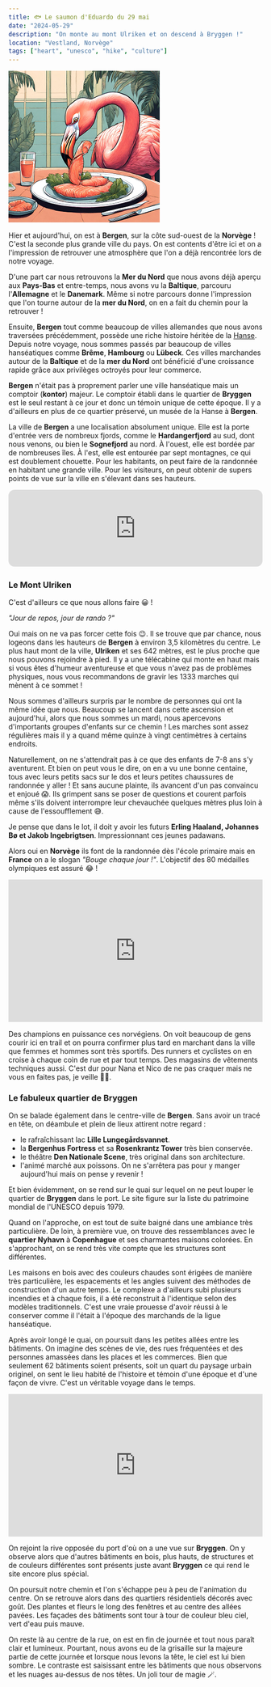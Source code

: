 ```yaml
---
title: 🐟 Le saumon d'Eduardo du 29 mai
date: "2024-05-29"
description: "On monte au mont Ulriken et on descend à Bryggen !"
location: "Vestland, Norvège"
tags: ["heart", "unesco", "hike", "culture"]
---
```


![Saumon d'Eduardo](../saumon_eduardo.png)

Hier et aujourd'hui, on est à **Bergen**, sur la côte sud-ouest de la **Norvège** ! C'est la seconde plus grande ville du pays. On est contents d'être ici et on a l'impression de retrouver une atmosphère que l'on a déjà rencontrée lors de notre voyage. 

D'une part car nous retrouvons la **Mer du Nord** que nous avons déjà aperçu aux **Pays-Bas** et entre-temps, nous avons vu la **Baltique**, parcouru l'**Allemagne** et le **Danemark**. Même si notre parcours donne l'impression que l'on tourne autour de la **mer du Nord**, on en a fait du chemin pour la retrouver !

Ensuite, **Bergen** tout comme beaucoup de villes allemandes que nous avons traversées précédemment, possède une riche histoire héritée de la [Hanse](https://fr.wikipedia.org/wiki/Hanse). Depuis notre voyage, nous sommes passés par beaucoup de villes hanséatiques comme **Brême**, **Hambourg** ou **Lübeck**. Ces villes marchandes autour de la **Baltique** et de la **mer du Nord** ont bénéficié d'une croissance rapide grâce aux privilèges octroyés pour leur commerce.

**Bergen** n'était pas à proprement parler une ville hanséatique mais un comptoir (**kontor**) majeur. Le comptoir établi dans le quartier de **Bryggen** est le seul restant à ce jour et donc un témoin unique de cette époque. Il y a d'ailleurs en plus de ce quartier préservé, un musée de la Hanse à **Bergen**.
 
La ville de **Bergen** a une localisation absolument unique. Elle est la porte d'entrée vers de nombreux fjords, comme le **Hardangerfjord** au sud, dont nous venons, ou bien le **Sognefjord** au nord. À l'ouest, elle est bordée par de nombreuses îles. À l'est, elle est entourée par sept montagnes, ce qui est doublement chouette. Pour les habitants, on peut faire de la randonnée en habitant une grande ville. Pour les visiteurs, on peut obtenir de supers points de vue sur la ville en s'élevant dans ses hauteurs.

<iframe style="border-radius:12px" src="https://open.spotify.com/embed/track/7znZstuIvZjldNIO1E11U4?utm_source=generator" width="100%" height="152" frameBorder="0" allow="autoplay; clipboard-write; encrypted-media; picture-in-picture" loading="lazy"></iframe>

### Le Mont Ulriken

C'est d'ailleurs ce que nous allons faire 😀 !

*"Jour de repos, jour de rando ?"*

Oui mais on ne va pas forcer cette fois 😉. Il se trouve que par chance, nous logeons dans les hauteurs de **Bergen** à environ 3,5 kilomètres du centre. Le plus haut mont de la ville, **Ulriken** et ses 642 mètres, est le plus proche que nous pouvons rejoindre à pied. Il y a une télécabine qui monte en haut mais si vous êtes d'humeur aventureuse et que vous n'avez pas de problèmes physiques, nous vous recommandons de gravir les 1333 marches qui mènent à ce sommet !

Nous sommes d'ailleurs surpris par le nombre de personnes qui ont la même idée que nous. Beaucoup se lancent dans cette ascension et aujourd'hui, alors que nous sommes un mardi, nous apercevons d'importants groupes d'enfants sur ce chemin ! Les marches sont assez régulières mais il y a quand même quinze à vingt centimètres à certains endroits.

Naturellement, on ne s'attendrait pas à ce que des enfants de 7-8 ans s'y aventurent. Et bien on peut vous le dire, on en a vu une bonne centaine, tous avec leurs petits sacs sur le dos et leurs petites chaussures de randonnée y aller ! Et sans aucune plainte, ils avancent d'un pas convaincu et enjoué 😱. Ils grimpent sans se poser de questions et courent parfois même s'ils doivent interrompre leur chevauchée quelques mètres plus loin à cause de l'essoufflement 😅. 

Je pense que dans le lot, il doit y avoir les futurs **Erling Haaland, Johannes Bø et Jakob Ingebrigtsen**. Impressionnant ces jeunes padawans.  

Alors oui en **Norvège** ils font de la randonnée dès l'école primaire mais en **France** on a le slogan *"Bouge chaque jour !"*. L'objectif des 80 médailles olympiques est assuré 😂 !

<div style="width: 100%; height: 0; position: relative; padding-bottom: 56%;"><iframe src="https://giphy.com/embed/O5NyCibf93upy" style="top: 0; left: 0; width: 100%; height: 100%; position: absolute; border: 0;" allowfullscreen scrolling="no" allow="encrypted-media;" class="giphy-embed"></iframe></div>
 
Des champions en puissance ces norvégiens. On voit beaucoup de gens courir ici en trail et on pourra confirmer plus tard en marchant dans la ville que femmes et hommes sont très sportifs. Des runners et cyclistes on en croise à chaque coin de rue et par tout temps. Des magasins de vêtements techniques aussi. C'est dur pour Nana et Nico de ne pas craquer mais ne vous en faites pas, je veille 🦩👀.

### Le fabuleux quartier de Bryggen
On se balade également dans le centre-ville de **Bergen**. Sans avoir un tracé en tête, on déambule et plein de lieux attirent notre regard :
- le rafraîchissant lac **Lille Lungegårdsvannet**.
- la **Bergenhus Fortress** et sa **Rosenkrantz Tower** très bien conservée.
- le théâtre **Den Nationale Scene**, très original dans son architecture.
- l'animé marché aux poissons. On ne s'arrêtera pas pour y manger aujourd'hui mais on pense y revenir !

Et bien évidemment, on se rend sur le quai sur lequel on ne peut louper le quartier de **Bryggen** dans le port. Le site figure sur la liste du patrimoine mondial de l'UNESCO depuis 1979.

Quand on l'approche, on est tout de suite baigné dans une ambiance très particulière. De loin, à première vue, on trouve des ressemblances avec le **quartier Nyhavn** à **Copenhague** et ses charmantes maisons colorées. En s'approchant, on se rend très vite compte que les structures sont différentes. 

Les maisons en bois avec des couleurs chaudes sont érigées de manière très particulière, les espacements et les angles suivent des méthodes de construction d'un autre temps. Le complexe a d'ailleurs subi plusieurs incendies et à chaque fois, il a été reconstruit à l'identique selon des modèles traditionnels. C'est une vraie prouesse d'avoir réussi à le conserver comme il l'était à l'époque des marchands de la ligue hanséatique.

Après avoir longé le quai, on poursuit dans les petites allées entre les bâtiments. On imagine des scènes de vie, des rues fréquentées et des personnes amassées dans les places et les commerces. Bien que seulement 62 bâtiments soient présents, soit un quart du paysage urbain originel, on sent le lieu habité de l'histoire et témoin d'une époque et d'une façon de vivre. C'est un véritable voyage dans le temps.

<div style="width: 100%; height: 0; position: relative; padding-bottom: 56%;"><iframe src="https://giphy.com/embed/3o7aCRBQC8u5GaW092" style="top: 0; left: 0; width: 100%; height: 100%; position: absolute; border: 0;" allowfullscreen scrolling="no" allow="encrypted-media;" class="giphy-embed"></iframe></div>

On rejoint la rive opposée du port d'où on a une vue sur **Bryggen**. On y observe alors que d'autres bâtiments en bois, plus hauts, de structures et de couleurs différentes sont présents juste avant **Bryggen** ce qui rend le site encore plus spécial.

On poursuit notre chemin et l'on s'échappe peu à peu de l'animation du centre. On se retrouve alors dans des quartiers résidentiels décorés avec goût. Des plantes et fleurs le long des fenêtres et au centre des allées pavées. Les façades des bâtiments sont tour à tour de couleur bleu ciel, vert d'eau puis mauve. 

On reste là au centre de la rue, on est en fin de journée et tout nous paraît clair et lumineux. Pourtant, nous avons eu de la grisaille sur la majeure partie de cette journée et lorsque nous levons la tête, le ciel est lui bien sombre. Le contraste est saisissant entre les bâtiments que nous observons et les nuages au-dessus de nos têtes. Un joli tour de magie 🪄.
